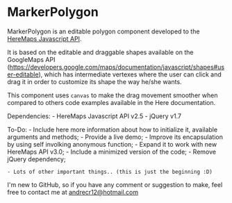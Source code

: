MarkerPolygon
=============

MarkerPolygon is an editable polygon component developed to the <a href="https://developer.here.com/frontpage">HereMaps Javascript API</a>. 

It is based on the editable and draggable shapes available on the GoogleMaps API (https://developers.google.com/maps/documentation/javascript/shapes#user-editable), which has intermediate vertexes where the user can click and drag it in order to customize its shape the way he/she wants.

This component uses <code>canvas</code> to make the drag movement smoother when compared to others code examples available in the Here documentation.


Dependencies:
	- HereMaps Javascript API v2.5
	- jQuery v1.7


To-Do:
	- Include here more information about how to initialize it, available arguments and methods;
	- Provide a live demo;
	- Improve its encapsulation by using self involking anonymous function;
	- Expand it to work with new HereMaps API v3.0;
	- Include a minimized version of the code;
	- Remove jQuery dependency;

	- Lots of other important things.. (this is just the beginning :D)



I'm new to GitHub, so if you have any comment or suggestion to make, feel free to contact me at andrecr12@hotmail.com
